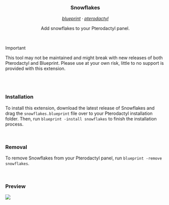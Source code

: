 <h3 align="center">Snowflakes</h3>

<p align="center"><i>
  <a href="https://github.com/teamblueprint/main">blueprint</a> · 
  <a href="https://github.com/pterodactyl/panel">pterodactyl</a>
</i></p>

<p align="center">Add snowflakes to your Pterodactyl panel.</p>

<br>

> [!IMPORTANT]
> This tool may not be maintained and might break with new releases of both Pterodactyl and Blueprint. Please use at your own risk, little to no support is provided with this extension.

<br><br>

### Installation
To install this extension, download the latest release of Snowflakes and drag the `snowflakes.blueprint` file over to your Pterodactyl installation folder. Then, run `blueprint -install snowflakes` to finish the installation process.

<br>

### Removal
To remove Snowflakes from your Pterodactyl panel, run `blueprint -remove snowflakes`.

<br>

### Preview
![](https://i.imgur.com/F602zxa.png)
